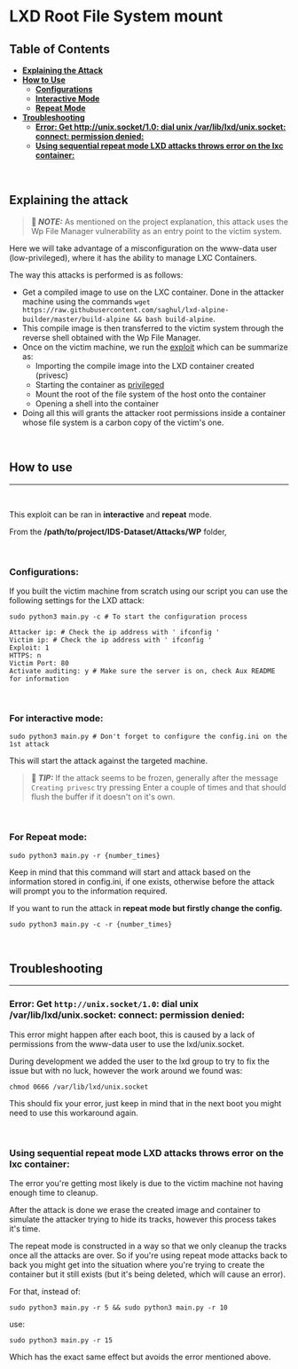 # **LXD Root File System mount**

## **Table of Contents**

* **[Explaining the Attack](#explaining-the-attack)**
* **[How to Use](#how-to-use)**
  * **[Configurations](#configurations)**
  * **[Interactive Mode](#for-interactive-mode)**
  * **[Repeat Mode](#for-repeat-mode)** 
* **[Troubleshooting](#troubleshooting)**
  * **[Error: Get http://unix.socket/1.0: dial unix /var/lib/lxd/unix.socket: connect: permission denied:](#error-get-httpunixsocket10-dial-unix-varliblxdunixsocket-connect-permission-denied)**
  * **[Using sequential repeat mode LXD attacks throws error on the lxc container:](#using-sequential-repeat-mode-lxd-attacks-throws-error-on-the-lxc-container)**  
<br/>


## **Explaining the attack**

> **📝 _NOTE:_** As mentioned on the project explanation, this attack uses the Wp File Manager vulnerability as an entry point to the victim system.



Here we will take advantage of a misconfiguration on the www-data user (low-privileged), where it has the ability to manage LXC Containers.

The way this attacks is performed is as follows:
- Get a compiled image to use on the LXC container. Done in the attacker machine using the commands ```wget https://raw.githubusercontent.com/saghul/lxd-alpine-builder/master/build-alpine && bash build-alpine```.
- This compile image is then transferred to the victim system through the reverse shell obtained with the Wp File Manager.
- Once on the victim machine, we run the [exploit](https://www.exploit-db.com/exploits/46978) which can be summarize as:
    * Importing the compile image into the LXD container created (privesc)
    * Starting the container as [privileged](https://linuxcontainers.org/lxc/security/#privileged-containers)
    * Mount the root of the file system of the host onto the container
    * Opening a shell into the container
- Doing all this will grants the attacker root permissions inside a container whose file system is a carbon copy of the victim's one.

<br/>

## **How to use**

---
<br/>

This exploit can be ran in **interactive** and **repeat** mode.

From the **/path/to/project/IDS-Dataset/Attacks/WP** folder,

<br/>

### **Configurations:**

If you built the victim machine from scratch using our script you can use the following settings for the LXD attack:

``` Shell
sudo python3 main.py -c # To start the configuration process

Attacker ip: # Check the ip address with ' ifconfig '
Victim ip: # Check the ip address with ' ifconfig '
Exploit: 1
HTTPS: n
Victim Port: 80
Activate auditing: y # Make sure the server is on, check Aux README for information
```
<br/>

### **For interactive mode:**
``` Shell
sudo python3 main.py # Don't forget to configure the config.ini on the 1st attack
```

This will start the attack against the targeted machine.
> **📝 _TIP:_** If the attack seems to be frozen, generally after the message `Creating privesc` try pressing Enter a couple of times and that should flush the buffer if it doesn't on it's own.


<br/>

### **For Repeat mode:**
``` Shell
sudo python3 main.py -r {number_times}
```

Keep in mind that this command will start and attack based on the information stored in config.ini, if one exists, otherwise before the attack will prompt you to the information required.

If you want to run the attack in **repeat mode but firstly change the config.**
``` Shell
sudo python3 main.py -c -r {number_times}
``` 

<br/>

## **Troubleshooting**
---

### **Error: Get `http://unix.socket/1.0`: dial unix /var/lib/lxd/unix.socket: connect: permission denied:** 
This error might happen after each boot, this is caused by a lack of permissions from the www-data user to use the lxd/unix.socket.

During development we added the user to the lxd group to try to fix the issue but with no luck, however the work around we found was:
``` Shell
chmod 0666 /var/lib/lxd/unix.socket
```
This should fix your error, just keep in mind that in the next boot you might need to use this workaround again. 

<br/>

### **Using sequential repeat mode LXD attacks throws error on the lxc container:**
The error you're getting most likely is due to the victim machine not having enough time to cleanup.

After the attack is done we erase the created image and container to simulate the attacker trying to hide its tracks, however this process takes it's time.

The repeat mode is constructed in a way so that we only cleanup the tracks once all the attacks are over. So if you're using repeat mode attacks back to back you might get into the situation where you're trying to create the container but it still exists (but it's being deleted, which will cause an error).

For that, instead of:

 ``` Shell
 sudo python3 main.py -r 5 && sudo python3 main.py -r 10
 ``` 
 use: 
 ```
 sudo python3 main.py -r 15
 ```

 Which has the exact same effect but avoids the error mentioned above.
